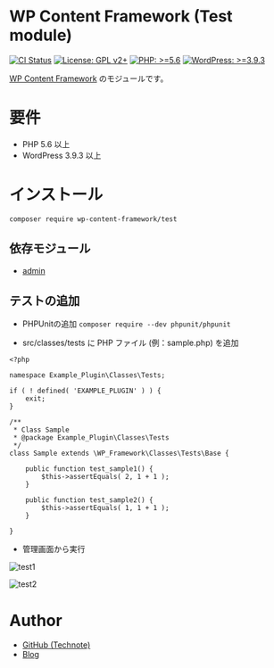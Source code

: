 # WP Content Framework (Test module)

[![CI Status](https://github.com/wp-content-framework/test/workflows/CI/badge.svg)](https://github.com/wp-content-framework/test/actions)
[![License: GPL v2+](https://img.shields.io/badge/License-GPL%20v2%2B-blue.svg)](http://www.gnu.org/licenses/gpl-2.0.html)
[![PHP: >=5.6](https://img.shields.io/badge/PHP-%3E%3D5.6-orange.svg)](http://php.net/)
[![WordPress: >=3.9.3](https://img.shields.io/badge/WordPress-%3E%3D3.9.3-brightgreen.svg)](https://wordpress.org/)

[WP Content Framework](https://github.com/wp-content-framework/core) のモジュールです。

<!-- START doctoc -->
<!-- END doctoc -->

# 要件
- PHP 5.6 以上
- WordPress 3.9.3 以上

# インストール

``` composer require wp-content-framework/test ```

## 依存モジュール
* [admin](https://github.com/wp-content-framework/admin)

## テストの追加

- PHPUnitの追加
```composer require --dev phpunit/phpunit```

- src/classes/tests に PHP ファイル (例：sample.php) を追加
```
<?php

namespace Example_Plugin\Classes\Tests;

if ( ! defined( 'EXAMPLE_PLUGIN' ) ) {
	exit;
}

/**
 * Class Sample
 * @package Example_Plugin\Classes\Tests
 */
class Sample extends \WP_Framework\Classes\Tests\Base {

	public function test_sample1() {
		$this->assertEquals( 2, 1 + 1 );
	}

	public function test_sample2() {
		$this->assertEquals( 1, 1 + 1 );
	}

}
```

- 管理画面から実行

![test1](https://raw.githubusercontent.com/wp-content-framework/core/images/images/test1.png)

![test2](https://raw.githubusercontent.com/wp-content-framework/core/images/images/test2.png)

# Author
- [GitHub (Technote)](https://github.com/technote-space)
- [Blog](https://technote.space)
